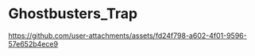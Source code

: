# Ghostbusters_Trap
 
https://github.com/user-attachments/assets/fd24f798-a602-4f01-9596-57e652b4ece9

